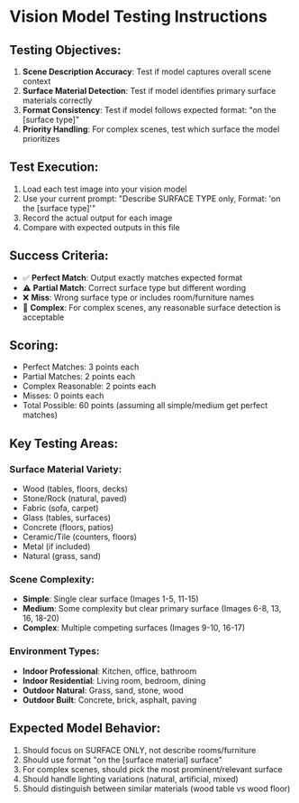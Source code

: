 # Vision Model Testing Instructions

## Testing Objectives:
1. **Scene Description Accuracy**: Test if model captures overall scene context
2. **Surface Material Detection**: Test if model identifies primary surface materials correctly
3. **Format Consistency**: Test if model follows expected format: "on the [surface type]"
4. **Priority Handling**: For complex scenes, test which surface the model prioritizes

## Test Execution:
1. Load each test image into your vision model
2. Use your current prompt: "Describe SURFACE TYPE only, Format: 'on the [surface type]'"
3. Record the actual output for each image
4. Compare with expected outputs in this file

## Success Criteria:
- ✅ **Perfect Match**: Output exactly matches expected format
- ⚠️  **Partial Match**: Correct surface type but different wording
- ❌ **Miss**: Wrong surface type or includes room/furniture names
- 🔄 **Complex**: For complex scenes, any reasonable surface detection is acceptable

## Scoring:
- Perfect Matches: 3 points each
- Partial Matches: 2 points each  
- Complex Reasonable: 2 points each
- Misses: 0 points each
- Total Possible: 60 points (assuming all simple/medium get perfect matches)

## Key Testing Areas:

### Surface Material Variety:
- Wood (tables, floors, decks)
- Stone/Rock (natural, paved)
- Fabric (sofa, carpet)
- Glass (tables, surfaces)  
- Concrete (floors, patios)
- Ceramic/Tile (counters, floors)
- Metal (if included)
- Natural (grass, sand)

### Scene Complexity:
- **Simple**: Single clear surface (Images 1-5, 11-15)
- **Medium**: Some complexity but clear primary surface (Images 6-8, 13, 16, 18-20)
- **Complex**: Multiple competing surfaces (Images 9-10, 16-17)

### Environment Types:
- **Indoor Professional**: Kitchen, office, bathroom
- **Indoor Residential**: Living room, bedroom, dining
- **Outdoor Natural**: Grass, sand, stone, wood
- **Outdoor Built**: Concrete, brick, asphalt, paving

## Expected Model Behavior:
1. Should focus on SURFACE ONLY, not describe rooms/furniture
2. Should use format "on the [surface material] surface"
3. For complex scenes, should pick the most prominent/relevant surface
4. Should handle lighting variations (natural, artificial, mixed)
5. Should distinguish between similar materials (wood table vs wood floor)
